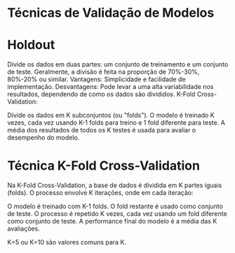 # Técnicas de Validação de Modelos

# Holdout
Divide os dados em duas partes: um conjunto de treinamento e um conjunto de teste.
Geralmente, a divisão é feita na proporção de 70%-30%, 80%-20% ou similar.
Vantagens: Simplicidade e facilidade de implementação.
Desvantagens: Pode levar a uma alta variabilidade nos resultados, dependendo de como os dados são divididos.
K-Fold Cross-Validation:

Divide os dados em K subconjuntos (ou "folds"). O modelo é treinado K vezes, cada vez usando K-1 folds para treino e 1 fold diferente para teste.
A média dos resultados de todos os K testes é usada para avaliar o desempenho do modelo.

# Técnica K-Fold Cross-Validation
Na K-Fold Cross-Validation, a base de dados é dividida em K partes iguais (folds). O processo envolve K iterações, onde em cada iteração:

O modelo é treinado com K-1 folds.
O fold restante é usado como conjunto de teste.
O processo é repetido K vezes, cada vez usando um fold diferente como conjunto de teste. A performance final do modelo é a média das K avaliações.

K=5 ou K=10 são valores comuns para K.